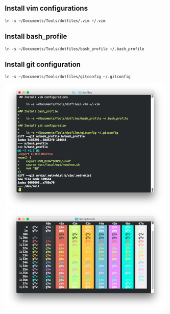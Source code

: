 ## Install vim configurations

    ln -s ~/Documents/Tools/dotfiles/.vim ~/.vim

## Install bash_profile

    ln -s ~/Documents/Tools/dotfiles/bash_profile ~/.bash_profile

## Install git configuration

    ln -s ~/Documents/Tools/dotfiles/gitconfig ~/.gitconfig


![](https://raw.githubusercontent.com/captaintuna/dotfiles/master/images/git-diff.png)
![](https://raw.githubusercontent.com/captaintuna/dotfiles/master/images/terminal-colors.png)
